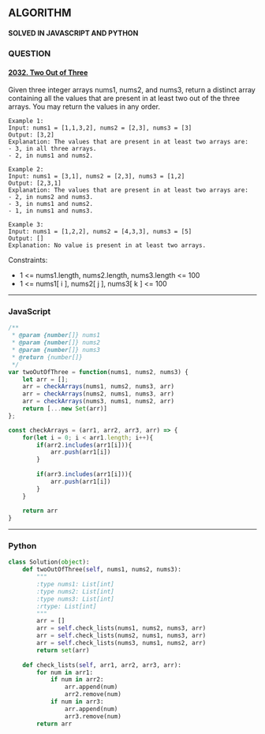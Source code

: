 ## ALGORITHM

#### SOLVED IN JAVASCRIPT AND PYTHON
### QUESTION

#### [2032. Two Out of Three](https://leetcode.com/problems/two-out-of-three/)

Given three integer arrays nums1, nums2, and nums3, return a distinct array containing all the values that are present in at least two out of the three arrays. You may return the values in any order.
 

```
Example 1:
Input: nums1 = [1,1,3,2], nums2 = [2,3], nums3 = [3]
Output: [3,2]
Explanation: The values that are present in at least two arrays are:
- 3, in all three arrays.
- 2, in nums1 and nums2.

Example 2:
Input: nums1 = [3,1], nums2 = [2,3], nums3 = [1,2]
Output: [2,3,1]
Explanation: The values that are present in at least two arrays are:
- 2, in nums2 and nums3.
- 3, in nums1 and nums2.
- 1, in nums1 and nums3.

Example 3:
Input: nums1 = [1,2,2], nums2 = [4,3,3], nums3 = [5]
Output: []
Explanation: No value is present in at least two arrays.
```

Constraints:

* 1 <= nums1.length, nums2.length, nums3.length <= 100
* 1 <= nums1[ i ], nums2[ j ], nums3[ k ] <= 100

-----

### JavaScript

```js
/**
 * @param {number[]} nums1
 * @param {number[]} nums2
 * @param {number[]} nums3
 * @return {number[]}
 */
var twoOutOfThree = function(nums1, nums2, nums3) {
    let arr = [];
    arr = checkArrays(nums1, nums2, nums3, arr)
    arr = checkArrays(nums2, nums1, nums3, arr)
    arr = checkArrays(nums3, nums1, nums2, arr)
    return [...new Set(arr)]
};

const checkArrays = (arr1, arr2, arr3, arr) => {
    for(let i = 0; i < arr1.length; i++){
        if(arr2.includes(arr1[i])){
            arr.push(arr1[i])
        } 
        
        if(arr3.includes(arr1[i])){
            arr.push(arr1[i])
        }
    }
    
    return arr
}
```

-----

### Python

```py
class Solution(object):
    def twoOutOfThree(self, nums1, nums2, nums3):
        """
        :type nums1: List[int]
        :type nums2: List[int]
        :type nums3: List[int]
        :rtype: List[int]
        """
        arr = []
        arr = self.check_lists(nums1, nums2, nums3, arr)
        arr = self.check_lists(nums2, nums1, nums3, arr)
        arr = self.check_lists(nums3, nums1, nums2, arr)
        return set(arr)
    
    def check_lists(self, arr1, arr2, arr3, arr):
        for num in arr1:
            if num in arr2:
                arr.append(num)
                arr2.remove(num)
            if num in arr3:
                arr.append(num)
                arr3.remove(num)
        return arr
```
